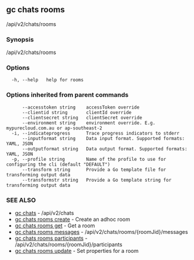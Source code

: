 ## gc chats rooms

/api/v2/chats/rooms

### Synopsis

/api/v2/chats/rooms

### Options

```
  -h, --help   help for rooms
```

### Options inherited from parent commands

```
      --accesstoken string    accessToken override
      --clientid string       clientId override
      --clientsecret string   clientSecret override
      --environment string    environment override. E.g. mypurecloud.com.au or ap-southeast-2
  -i, --indicateprogress      Trace progress indicators to stderr
      --inputformat string    Data input format. Supported formats: YAML, JSON
      --outputformat string   Data output format. Supported formats: YAML, JSON
  -p, --profile string        Name of the profile to use for configuring the cli (default "DEFAULT")
      --transform string      Provide a Go template file for transforming output data
      --transformstr string   Provide a Go template string for transforming output data
```

### SEE ALSO

* [gc chats](gc_chats.html)	 - /api/v2/chats
* [gc chats rooms create](gc_chats_rooms_create.html)	 - Create an adhoc room
* [gc chats rooms get](gc_chats_rooms_get.html)	 - Get a room
* [gc chats rooms messages](gc_chats_rooms_messages.html)	 - /api/v2/chats/rooms/{roomJid}/messages
* [gc chats rooms participants](gc_chats_rooms_participants.html)	 - /api/v2/chats/rooms/{roomJid}/participants
* [gc chats rooms update](gc_chats_rooms_update.html)	 - Set properties for a room



